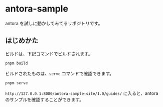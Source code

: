 # antora-sample

antora を試しに動かしてみてるリポジトリです。

## はじめかた

ビルドは、下記コマンドでビルドされます。

```bash
pnpm build
```

ビルドされたものは、`serve` コマンドで確認できます。

```bash
pnpm serve
```

`http://127.0.0.1:8080/antora-sample-site/1.0/guides/`
に入ると、antora のサンプルを確認することができます。
